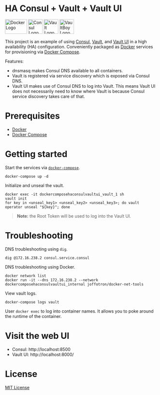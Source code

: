 # HA Consul + Vault + Vault UI

<img
src="https://user-images.githubusercontent.com/875669/35621353-e78a6956-0638-11e8-8e07-3d96e9e91dd7.png"
height=48 width=72 alt="Docker Logo" /> <img
src="https://user-images.githubusercontent.com/875669/35658016-46572728-06b4-11e8-9e25-3629e8a9d64d.png"
height=48 width=48 alt="Consul Logo" /> <img
src="https://user-images.githubusercontent.com/875669/35658041-6c0105fc-06b4-11e8-9bdc-fc933303b5d2.png"
height=48 width=48 alt="Vault Logo" /> <img
src="https://user-images.githubusercontent.com/875669/35658057-84201b96-06b4-11e8-88a8-733b7a225144.png"
height=48 width=48 alt="VaultBoy Logo" />


This project is an example of using [Consul][c], [Vault][v], and [Vault UI][ui]
in a high availability (HA) configuration.  Conveniently packaged as [Docker][d]
services for provisioning via [Docker Compose][dc].

Features:

- dnsmasq makes Consul DNS available to all containers.
- Vault is registered via service discovery which is exposed via Consul DNS.
- Vault UI makes use of Consul DNS to log into Vault.  This means Vault UI does
  not necessarily need to know where Vault is because Consul service discovery
  takes care of that.

# Prerequisites

* [Docker][d]
* [Docker Compose][dc]

# Getting started

Start the services via [`docker-compose`][dc].

    docker-compose up -d

Initialize and unseal the vault.

    docker exec -it dockercomposehaconsulvaultui_vault_1 sh
    vault init
    for key in <unseal_key1> <unseal_key2> <unseal_key3>; do vault operator unseal "${key}"; done

> **Note:** the Root Token will be used to log into the Vault UI.

# Troubleshooting

DNS troubleshooting using `dig`.

    dig @172.16.238.2 consul.service.consul

DNS troubleshooting using Docker.

    docker network list
    docker run -it --dns 172.16.238.2 --network dockercomposehaconsulvaultui_internal joffotron/docker-net-tools

View vault logs.

    docker-compose logs vault

User `docker exec` to log into container names.  It allows you to poke around
the runtime of the container.


# Visit the web UI

- Consul: http://localhost:8500
- Vault UI: http://localhost:8000/

# License

[MIT License](LICENSE)

[c]: https://www.consul.io/
[d]: https://www.docker.com/
[dc]: https://docs.docker.com/compose/
[ui]: https://github.com/djenriquez/vault-ui
[v]: https://www.vaultproject.io/
